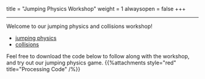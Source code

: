 title = "Jumping Physics Workshop"
weight = 1
alwaysopen = false
+++

---

Welcome to our jumping physics and collisions workshop!

- [jumping physics](/content/game-jam/JumpingPhysics/jumpingphysics)
- [collisions](/content/game-jam/JumpingPhysics/collisions)

Feel free to download the code below to follow along with the workshop, and try out our jumping physics game.
{{%attachments style="red" title="Processing Code" /%}}
